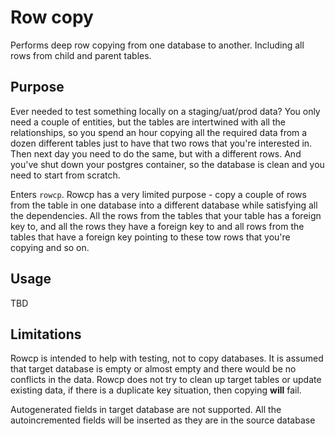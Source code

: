# Row copy

Performs deep row copying from one database to another. Including all rows from child and parent tables.

## Purpose

Ever needed to test something locally on a staging/uat/prod data? You only need a couple of entities, but the tables are
intertwined with all the relationships, so you spend an hour copying all the required data from a dozen different tables
just to have that two rows that you're interested in. Then next day you need to do the same, but with a different rows.
And you've shut down your postgres container, so the database is clean and you need to start from scratch.

Enters `rowcp`. Rowcp has a very limited purpose - copy a couple of rows from the table in one database into a different
database while satisfying all the dependencies. All the rows from the tables that your table has a foreign key to, and
all the rows they have a foreign key to and all rows from the tables that have a foreign key pointing to these tow rows
that you're copying and so on.

## Usage

TBD

## Limitations

Rowcp is intended to help with testing, not to copy databases. It is assumed that target database is empty or almost
empty and there would be no conflicts in the data. Rowcp does not try to clean up target tables or update existing data,
if there is a duplicate key situation, then copying **will** fail.

Autogenerated fields in target database are not supported. All the autoincremented fields will be inserted as they are
in the source database